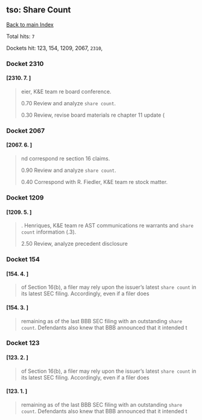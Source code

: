 
## tso: Share Count

[Back to main Index](README.md)

Total hits: `7`

Dockets hit: 123, 154, 1209, 2067, `2310`, 

### Docket 2310

#### [2310. 7. ]
> eier, K&E team re board conference.
> 
> 0.70 Review and analyze `share count`.
> 
> 0.30 Review, revise board materials re chapter 11 update \(

### Docket 2067

#### [2067. 6. ]
> nd correspond re section 16 claims.
> 
> 0.90 Review and analyze `share count`.
> 
> 0.40 Correspond with R. Fiedler, K&E team re stock matter.

### Docket 1209

#### [1209. 5. ]
> . Henriques, K&E team re AST communications re warrants and `share count` information \(.3\).
> 
> 2.50 Review, analyze precedent disclosure

### Docket 154

#### [154. 4. ]
> of Section 16\(b\), a filer may rely upon the issuer’s latest `share count` in its latest SEC filing. Accordingly, even if a filer does

#### [154. 3. ]
> remaining as of the last BBB SEC filing with an outstanding `share count`. Defendants also knew that BBB announced that it intended t

### Docket 123

#### [123. 2. ]
> of Section 16\(b\), a filer may rely upon the issuer’s latest `share count` in its latest SEC filing. Accordingly, even if a filer does

#### [123. 1. ]
> remaining as of the last BBB SEC filing with an outstanding `share count`. Defendants also knew that BBB announced that it intended t
